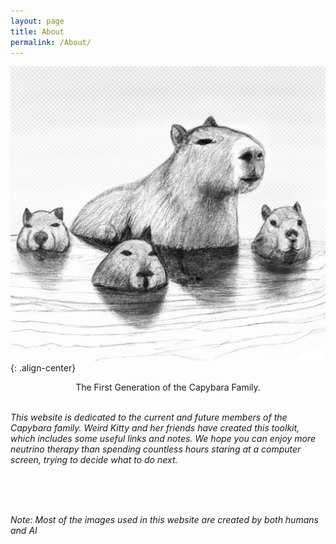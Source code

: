 ```yaml
---
layout: page
title: About
permalink: /About/
---
```

![placeholder](Pic/capybara_family.jpeg){: .align-center}

<center>
The First Generation of the Capybara Family.
</center>

<br>

_This website is dedicated to the current and future members of the Capybara family. Weird Kitty and her friends have created this toolkit, which includes some useful links and notes. We hope you can enjoy more neutrino therapy than spending countless hours staring at a computer screen, trying to decide what to do next._

<br>
<br>
<br>

_Note: Most of the images used in this website are created by both humans and AI_
